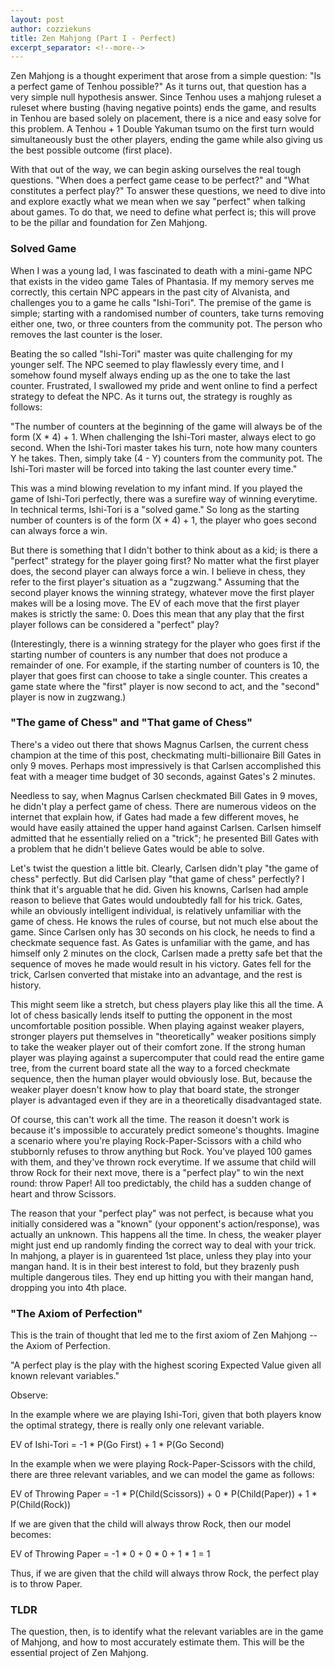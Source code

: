 ```yaml
---
layout: post
author: cozziekuns
title: Zen Mahjong (Part I - Perfect)
excerpt_separator: <!--more-->
---
```


Zen Mahjong is a thought experiment that arose from a simple question: "Is a perfect game of 
Tenhou possible?" As it turns out, that question has a very simple null hypothesis answer. 
Since Tenhou uses a mahjong ruleset a ruleset where busting (having negative points) ends the game, 
and results in Tenhou are based solely on placement, there is a nice and easy solve for this 
problem. A Tenhou + 1 Double Yakuman tsumo on the first turn would simultaneously bust the other 
players, ending the game while also giving us the best possible outcome (first place).

With that out of the way, we can begin asking ourselves the real tough questions. "When does a 
perfect game cease to be perfect?" and "What constitutes a perfect play?" To answer these 
questions, we need to dive into and explore exactly what we mean when we say "perfect" when talking 
about games. To do that, we need to define what perfect is; this will prove to be the pillar and 
foundation for Zen Mahjong.

### Solved Game

When I was a young lad, I was fascinated to death with a mini-game NPC that exists in the video 
game Tales of Phantasia. If my memory serves me correctly, this certain NPC appears in the past 
city of Alvanista, and challenges you to a game he calls "Ishi-Tori". The premise of the game is 
simple; starting with a randomised number of counters, take turns removing either one, two, or 
three counters from the community pot. The person who removes the last counter is the loser.

Beating the so called "Ishi-Tori" master was quite challenging for my younger self. The NPC seemed 
to play flawlessly every time, and I somehow found myself always ending up as the one to take the 
last counter. Frustrated, I swallowed my pride and went online to find a perfect strategy to defeat 
the NPC. As it turns out, the strategy is roughly as follows:

"The number of counters at the beginning of the game will always be of the form (X * 4) + 1. When 
challenging the Ishi-Tori master, always elect to go second. When the Ishi-Tori master takes his 
turn, note how many counters Y he takes. Then, simply take (4 - Y) counters from the community 
pot. The Ishi-Tori master will be forced into taking the last counter every time."

This was a mind blowing revelation to my infant mind. If you played the game of Ishi-Tori perfectly, 
there was a surefire way of winning everytime. In technical terms, Ishi-Tori is a "solved game." So 
long as the starting number of counters is of the form (X * 4) + 1, the player who goes second can 
always force a win.

But there is something that I didn't bother to think about as a kid; is there a "perfect" strategy 
for the player going first? No matter what the first player does, the second player can always 
force a win. I believe in chess, they refer to the first player's situation as a "zugzwang." 
Assuming that the second player knows the winning strategy, whatever move the first player makes 
will be a losing move. The EV of each move that the first player makes is strictly the same: 0. 
Does this mean that any play that the first player follows can be considered a "perfect" play?

(Interestingly, there is a winning strategy for the player who goes first if the starting number of 
counters is any number that does not produce a remainder of one. For example, if the starting 
number of counters is 10, the player that goes first can choose to take a single counter. This 
creates a game state where the "first" player is now second to act, and the "second" player is now 
in zugzwang.)

### "The game of Chess" and "That game of Chess"

There's a video out there that shows Magnus Carlsen, the current chess champion at the time of this 
post, checkmating multi-billionaire Bill Gates in only 9 moves. Perhaps most impressively is that 
Carlsen accomplished this feat with a meager time budget of 30 seconds, against Gates's 2 minutes.

Needless to say, when Magnus Carlsen checkmated Bill Gates in 9 moves, he didn't play a perfect 
game of chess. There are numerous videos on the internet that explain how, if Gates had made a few 
different moves, he would have easily attained the upper hand against Carlsen. Carlsen himself 
admitted that he essentially relied on a "trick"; he presented Bill Gates with a problem that he 
didn't believe Gates would be able to solve.

Let's twist the question a little bit. Clearly, Carlsen didn't play "the game of chess" perfectly. 
But did Carlsen play "that game of chess" perfectly? I think that it's arguable that he did. Given 
his knowns, Carlsen had ample reason to believe that Gates would undoubtedly fall for his trick. 
Gates, while an obviously intelligent individual, is relatively unfamiliar with the game of chess. 
He knows the rules of course, but not much else about the game. Since Carlsen only has 30 seconds 
on his clock, he needs to find a checkmate sequence fast. As Gates is unfamiliar with the game, and 
has himself only 2 minutes on the clock, Carlsen made a pretty safe bet that the sequence of moves 
he made would result in his victory. Gates fell for the trick, Carlsen converted that mistake into 
an advantage, and the rest is history.

This might seem like a stretch, but chess players play like this all the time. A lot of chess 
basically lends itself to putting the opponent in the most uncomfortable position possible. When 
playing against weaker players, stronger players put themselves in "theoretically" weaker positions 
simply to take the weaker player out of their comfort zone. If the strong human player was playing 
against a supercomputer that could read the entire game tree, from the current board state all the 
way to a forced checkmate sequence, then the human player would obviously lose. But, because the 
weaker player doesn't know how to play that board state, the stronger player is advantaged even if 
they are in a theoretically disadvantaged state. 

Of course, this can't work all the time. The reason it doesn't work is because it's impossible to 
accurately predict someone's thoughts. Imagine a scenario where you're playing Rock-Paper-Scissors 
with a child who stubbornly refuses to throw anything but Rock. You've played 100 games with them, 
and they've thrown rock everytime. If we assume that child will throw Rock for their next move, 
there is a "perfect play" to win the next round: throw Paper! All too predictably, the child has a 
sudden change of heart and throw Scissors.

The reason that your "perfect play" was not perfect, is because what you initially considered was 
a "known" (your opponent's action/response), was actually an unknown. This happens all the time. In 
chess, the weaker player might just end up randomly finding the correct way to deal with your 
trick. In mahjong, a player is in guarenteed 1st place, unless they play into your mangan hand. 
It is in their best interest to fold, but they brazenly push multiple dangerous tiles. They end up 
hitting you with their mangan hand, dropping you into 4th place.

### "The Axiom of Perfection"

This is the train of thought that led me to the first axiom of Zen Mahjong -- the Axiom of 
Perfection.

"A perfect play is the play with the highest scoring Expected Value given all known relevant 
variables."

Observe:

In the example where we are playing Ishi-Tori, given that both players know the optimal strategy, 
there is really only one relevant variable.

EV of Ishi-Tori = -1 * P(Go First) + 1 * P(Go Second)

In the example when we were playing Rock-Paper-Scissors with the child, there are three relevant 
variables, and we can model the game as follows:

EV of Throwing Paper = -1 * P(Child(Scissors)) + 0 * P(Child(Paper)) + 1 * P(Child(Rock))

If we are given that the child will always throw Rock, then our model becomes:

EV of Throwing Paper = -1 * 0 + 0 * 0 + 1 * 1 = 1

Thus, if we are given that the child will always throw Rock, the perfect play is to throw Paper.

### TLDR

The question, then, is to identify what the relevant variables are in the game of Mahjong, and how 
to most accurately estimate them. This will be the essential project of Zen Mahjong.